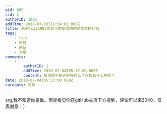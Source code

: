 ```yaml
---
aid: 605
cid: 2
authorID: 1095
addTime: 2018-07-03T16:54:00.000Z
title: 感谢Tsai1993保留下的爱思想网站文章的存档
tags:
    - tsai
    - 思想
    - 网站
    - 文章
comments:
    -
        authorID: 1
        addTime: 2018-07-04T05:37:00.000Z
        content: 爱思想不是还好好的么？存档有什么用呢？
date: 2018-07-04T05:37:00.000Z
category: 时政
---
```


srg,我不知道你是谁。但是看见你在gitHub主页下方提到，评论可以来2049。仅表谢意：）
